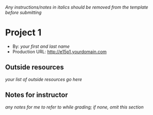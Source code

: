 *Any instructions/notes in italics should be removed from the template before submitting* 

# Project 1
+ By: *your first and last name*
+ Production URL: <http://e15p1.yourdomain.com>

## Outside resources
*your list of outside resources go here*

## Notes for instructor
*any notes for me to refer to while grading; if none, omit this section*

